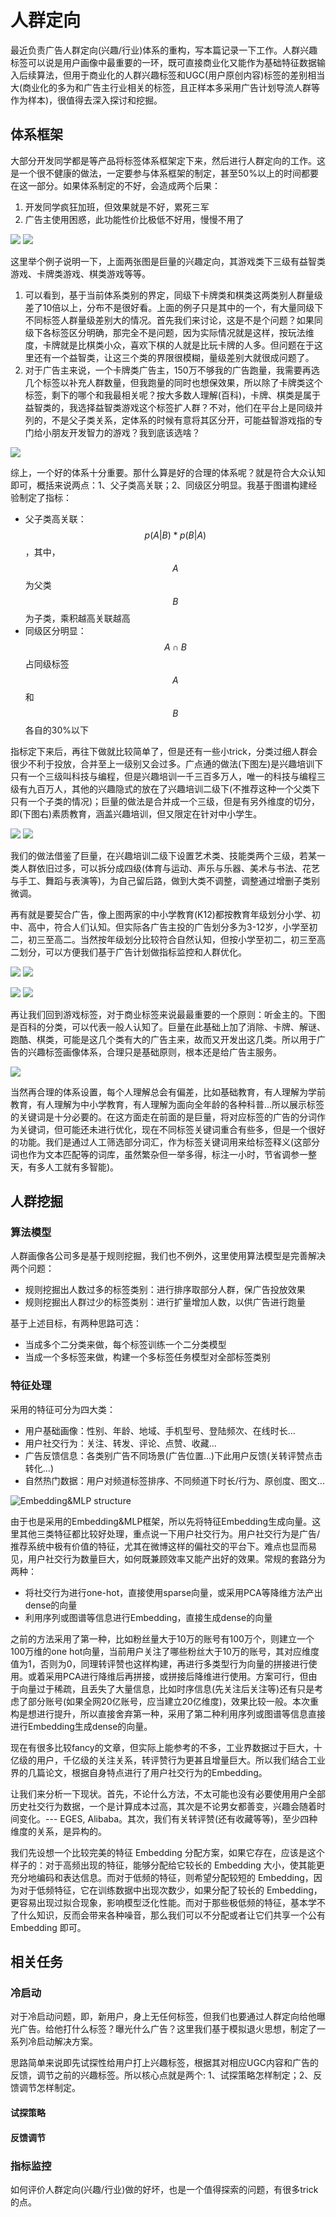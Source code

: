 # 人群定向

最近负责广告人群定向\(兴趣/行业\)体系的重构，写本篇记录一下工作。人群兴趣标签可以说是用户画像中最重要的一环，既可直接商业化又能作为基础特征数据输入后续算法，但用于商业化的人群兴趣标签和UGC\(用户原创内容\)标签的差别相当大\(商业化的多为和广告主行业相关的标签，且正样本多采用广告计划导流人群等作为样本\)，很值得去深入探讨和挖掘。

## 体系框架

大部分开发同学都是等产品将标签体系框架定下来，然后进行人群定向的工作。这是一个很不健康的做法，一定要参与体系框架的制定，甚至50%以上的时间都要在这一部分。如果体系制定的不好，会造成两个后果：

1. 开发同学疯狂加班，但效果就是不好，累死三军
2. 广告主使用困惑，此功能性价比极低不好用，慢慢不用了

![](../../../.gitbook/assets/ka-pai-lei-you-xi-%20%281%29.png) ![](../../../.gitbook/assets/qi-lei-you-xi-.png) 

这里举个例子说明一下，上面两张图是巨量的兴趣定向，其游戏类下三级有益智类游戏、卡牌类游戏、棋类游戏等等。

1. 可以看到，基于当前体系类别的界定，同级下卡牌类和棋类这两类别人群量级差了10倍以上，分布不是很好看。上面的例子只是其中的一个，有大量同级下不同标签人群量级差别大的情况。首先我们来讨论，这是不是个问题？如果同级下各标签区分明确，那完全不是问题，因为实际情况就是这样，按玩法维度，卡牌就是比棋类小众，喜欢下棋的人就是比玩卡牌的人多。但问题在于这里还有一个益智类，让这三个类的界限很模糊，量级差别大就很成问题了。
2. 对于广告主来说，一个卡牌类广告主，150万不够我的广告跑量，我需要再选几个标签以补充人群数量，但我跑量的同时也想保效果，所以除了卡牌类这个标签，剩下的哪个和我最相关呢？按大多数人理解\(百科\)，卡牌、棋类是属于益智类的，我选择益智类游戏这个标签扩人群？不对，他们在平台上是同级并列的，不是父子类关系，定体系的时候有意将其区分开，可能益智游戏指的专门给小朋友开发智力的游戏？我到底该选啥？

![](../../../.gitbook/assets/yi-zhi-you-xi-%20%281%29.png)

综上，一个好的体系十分重要。那什么算是好的合理的体系呢？就是符合大众认知即可，概括来说两点：1、父子类高关联；2、同级区分明显。我基于图谱构建经验制定了指标：

* 父子类高关联： $$p(A|B)*p(B|A)$$ ，其中， $$A$$ 为父类 $$B$$ 为子类，乘积越高关联越高
* 同级区分明显： $$A\cap B$$ 占同级标签 $$A$$ 和 $$B$$ 各自的30%以下

指标定下来后，再往下做就比较简单了，但是还有一些小trick，分类过细人群会很少不利于投放，合并至上一级别又会过多。广点通的做法\(下图左\)是兴趣培训下只有一个三级叫科技与编程，但是兴趣培训一千三百多万人，唯一的科技与编程三级有九百万人，其他的兴趣隐式的放在了兴趣培训二级下\(不推荐这种一个父类下只有一个子类的情况\)；巨量的做法是合并成一个三级，但是有另外维度的切分，即\(下图右\)素质教育，涵盖兴趣培训，但又限定在针对中小学生。

![](../../../.gitbook/assets/guang-dian-tong-xing-qu-jiao-yu-.png) ![](../../../.gitbook/assets/ju-liang-xing-qu-ding-xiang.png) 

我们的做法借鉴了巨量，在兴趣培训二级下设置艺术类、技能类两个三级，若某一类人群依旧过多，可以拆分成四级\(体育与运动、声乐与乐器、美术与书法、花艺与手工、舞蹈与表演等\)，为自己留后路，做到大类不调整，调整通过增删子类别微调。

再有就是要契合广告，像上图两家的中小学教育\(K12\)都按教育年级划分小学、初中、高中，符合人们认知。但实际各广告主投的广告划分多为3-12岁，小学至初二，初三至高二。当然按年级划分比较符合自然认知，但按小学至初二，初三至高二划分，可以方便我们基于广告计划做指标监控和人群优化。

![](../../../.gitbook/assets/xiao-xue-zhi-chu-er-1.png) ![](../../../.gitbook/assets/xiao-xue-zhi-chu-er-2.png) 

![](../../../.gitbook/assets/chu-san-zhi-gao-er-1.png) ![](../../../.gitbook/assets/chu-san-zhi-gao-er-2.png) 

再让我们回到游戏标签，对于商业标签来说最最重要的一个原则：听金主的。下图是百科的分类，可以代表一般人认知了。巨量在此基础上加了消除、卡牌、解谜、跑酷、棋类，可能是这几个类有大的广告主来，故而又开发出这几类。所以用于广告的兴趣标签画像体系，合理只是基础原则，根本还是给广告主服务。

![](../../../.gitbook/assets/you-xi-fen-lei-.png)

当然再合理的体系设置，每个人理解总会有偏差，比如基础教育，有人理解为学前教育，有人理解为中小学教育，有人理解为面向全年龄的各种科普...所以展示标签的关键词是十分必要的。在这方面走在前面的是巨量，将对应标签的广告的分词作为关键词，但可能还未进行优化，现在不同标签关键词重合有些多，但是一个很好的功能。我们是通过人工筛选部分词汇，作为标签关键词用来给标签释义\(这部分词也作为文本匹配等的词库，虽然繁杂但一举多得，标注一小时，节省调参一整天，有多人工就有多智能\)。

## 人群挖掘

### 算法模型

人群画像各公司多是基于规则挖掘，我们也不例外，这里使用算法模型是完善解决两个问题：

* 规则挖掘出人数过多的标签类别：进行排序取部分人群，保广告投放效果
* 规则挖掘出人群过少的标签类别：进行扩量增加人数，以供广告进行跑量

基于上述目标，有两种思路可选：

* 当成多个二分类来做，每个标签训练一个二分类模型
* 当成一个多标签来做，构建一个多标签任务模型对全部标签类别

### 特征处理

采用的特征可分为四大类：

* 用户基础画像：性别、年龄、地域、手机型号、登陆频次、在线时长...
* 用户社交行为：关注、转发、评论、点赞、收藏...
* 广告反馈信息：各类别广告不同场景\(广告位置...\)下此用户反馈\(关转评赞点击转化...\)
* 自然热门数据：用户对频道标签排序、不同频道下时长/行为、原创度、图文...

![Embedding&amp;MLP structure](../../../.gitbook/assets/embedding-and-mlp.png)

由于也是采用的Embedding&MLP框架，所以先将特征Embedding生成向量。这里其他三类特征都比较好处理，重点说一下用户社交行为。用户社交行为是广告/推荐系统中极有价值的特征，尤其在微博这样的偏社交的平台下。难点也显而易见，用户社交行为数量巨大，如何既兼顾效率又能产出好的效果。常规的套路分为两种：

* 将社交行为进行one-hot，直接使用sparse向量，或采用PCA等降维方法产出dense的向量
* 利用序列或图谱等信息进行Embedding，直接生成dense的向量

之前的方法采用了第一种，比如粉丝量大于10万的账号有100万个，则建立一个100万维的one hot向量，当前用户关注了哪些粉丝大于10万的账号，其对应维度值为1，否则为0，同理转评赞也这样构建，再进行多类型行为向量的拼接进行使用。或着采用PCA进行降维后再拼接，或拼接后降维进行使用。方案可行，但由于向量过于稀疏，且丢失了大量信息，比如时序信息\(先关注后关注等\)还有只是考虑了部分账号\(如果全网20亿账号，应当建立20亿维度\)，效果比较一般。本次重构是想进行提升，所以直接舍弃第一种，采用了第二种利用序列或图谱等信息直接进行Embedding生成dense的向量。

现在有很多比较fancy的文章，但实际上能参考的不多，工业界数据过于巨大，十亿级的用户，千亿级的关注关系，转评赞行为更甚且增量巨大。所以我们结合工业界的几篇论文，根据自身特点进行了用户社交行为的Embedding。

让我们来分析一下现状。首先，不论什么方法，不太可能也没有必要使用用户全部历史社交行为数据，一个是计算成本过高，其次是不论男女都善变，兴趣会随着时间变化。--- EGES, Alibaba。其次，我们有关转评赞\(还有收藏等等\)，至少四种维度的关系，是异构的。



我们先设想一个比较完美的特征 Embedding 分配方案，如果它存在，应该是这个样子的：对于高频出现的特征，能够分配给它较长的 Embedding 大小，使其能更充分地编码和表达信息。而对于低频的特征，则希望分配较短的 Embedding，因为对于低频特征，它在训练数据中出现次数少，如果分配了较长的 Embedding，更容易出现过拟合现象，影响模型泛化性能。而对于那些极低频的特征，基本学不了什么知识，反而会带来各种噪音，那么我们可以不分配或者让它们共享一个公有 Embedding 即可。

## 相关任务

### 冷启动

对于冷启动问题，即，新用户，身上无任何标签，但我们也要通过人群定向给他曝光广告。给他打什么标签？曝光什么广告？这里我们基于模拟退火思想，制定了一系列冷启动解决方案。

思路简单来说即先试探性给用户打上兴趣标签，根据其对相应UGC内容和广告的反馈，调节之前的兴趣标签。所以核心点就是两个: 1、试探策略怎样制定；2、反馈调节怎样制定。

#### 试探策略

#### 反馈调节

### 指标监控

如何评价人群定向\(兴趣/行业\)做的好坏，也是一个值得探索的问题，有很多trick的点。



